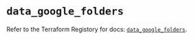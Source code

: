 # `data_google_folders`

Refer to the Terraform Registory for docs: [`data_google_folders`](https://registry.terraform.io/providers/hashicorp/google/5.11.0/docs/data-sources/folders).
